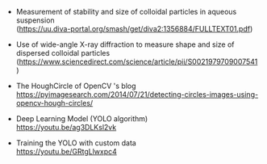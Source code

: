
- Measurement of stability and size of colloidal
particles in aqueous suspension <br>
(https://uu.diva-portal.org/smash/get/diva2:1356884/FULLTEXT01.pdf)

- Use of wide-angle X-ray diffraction to measure shape and size of dispersed colloidal particles <br>
(https://www.sciencedirect.com/science/article/pii/S0021979709007541)


- The HoughCircle of OpenCV 's blog <br>
https://pyimagesearch.com/2014/07/21/detecting-circles-images-using-opencv-hough-circles/

- Deep Learning Model (YOLO algorithm) <br>
https://youtu.be/ag3DLKsl2vk

- Training the YOLO with custom data <br>
https://youtu.be/GRtgLlwxpc4

